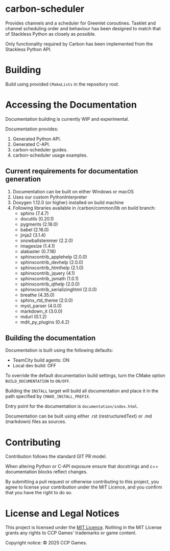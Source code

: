 # carbon-scheduler

Provides channels and a scheduler for Greenlet coroutines.
Tasklet and channel scheduling order and behaviour has been designed to match that of Stackless Python as closely as possible.

Only functionality required by Carbon has been implemented from the Stackless Python API.

# Building

Build using provided `CMakeLists` in the repository root.

# Accessing the Documentation

Documentation building is currently WIP and experimental.

Documentation provides:
1. Generated Python API.
2. Generated C-API.
3. carbon-scheduler guides.
4. carbon-scheduler usage examples.

## Current requirements for documentation generation

1. Documentation can be built on either Windows or macOS
2. Uses our custom PythonInterpreter
3. Doxygen 1.12.0 (or higher) installed on build machine
4. Following libraries available in /carbon/common/lib on build branch:
   - sphinx (7.4.7)
   - docutils (0.20.1)
   - pygments (2.18.0)
   - babel (2.16.0)
   - jinja2 (3.1.4)
   - snowballstemmer (2.2.0)
   - imagesize (1.4.1)
   - alabaster (0.7.16)
   - sphinxcontrib_applehelp (2.0.0)
   - sphinxcontrib_devhelp (2.0.0)
   - sphinxcontrib_htmlhelp (2.1.0)
   - sphinxcontrib_jquery (4.1)
   - sphinxcontrib_jsmath (1.0.1)
   - sphinxcontrib_qthelp (2.0.0)
   - sphinxcontrib_serializinghtml (2.0.0)
   - breathe (4.35.0)
   - sphinx_rtd_theme (2.0.0)
   - myst_parser (4.0.0)
   - markdown_it (3.0.0)
   - mdurl (0.1.2)
   - mdit_py_plugins (0.4.2)

## Building the documentation

Documentation is built using the following defaults:
- TeamCity build agents: ON
- Local dev build: OFF

To override the default documentation build settings, turn the CMake option `BUILD_DOCUMENTATION` to `ON/OFF`.

Building the `INSTALL` target will build all documentation and place it in the path specified by `CMAKE_INSTALL_PREFIX`.

Entry point for the documentation is `documentation/index.html`.

Documentation can be built using either .rst (restructuredText) or .md (markdown) files as sources.

# Contributing

Contribution follows the standard GIT PR model.

When altering Python or C-API exposure ensure that docstrings and c++ documentation blocks reflect changes.

By submitting a pull request or otherwise contributing to this project, you agree to license your contribution under the MIT Licence, and you confirm that you have the right to do so.

# License and Legal Notices 

This project is licensed under the [MIT Licence](LICENSE.txt). Nothing in the MIT License grants any rights to CCP Games' trademarks or game content.

Copyright notice: © 2025 CCP Games.
